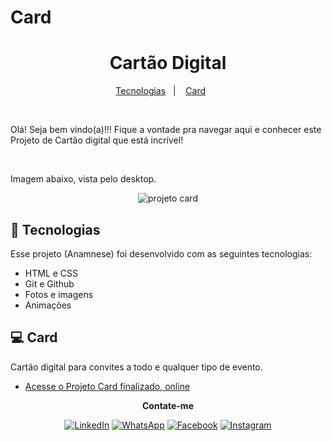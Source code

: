 # Card


<h1 align="center"> Cartão Digital </h1>

<p align="center">
  <a href="#-tecnologias">Tecnologias</a>&nbsp;&nbsp;&nbsp;|&nbsp;&nbsp;&nbsp;
  <a href="#-card">Card</a>&nbsp;&nbsp;&nbsp;&nbsp;&nbsp;&nbsp;
 </p>

<br>

<p> Olá! Seja bem vindo(a)!!! Fique a vontade pra navegar aqui e conhecer este Projeto de Cartão digital que está incrível!</p>
<br>
<p>Imagem abaixo, vista pelo desktop.</p>
<p align="center">

  <img alt="projeto card" src="https://github.com/user-attachments/assets/94a05f68-5773-4e06-91c8-c113ffd869f5">
  
</p>

## 🚀 Tecnologias

Esse projeto (Anamnese) foi desenvolvido com as seguintes tecnologias:

- HTML e CSS
- Git e Github
- Fotos e imagens
- Animações

## 💻 Card

<p>Cartão digital para convites a todo e qualquer tipo de evento.</p>


- [Acesse o Projeto Card finalizado, online](https://joao-amancio.github.io/card/)


<p align="center">
  <b>Contate-me</b>
</p>
<p align="center">
  <a href="https://www.linkedin.com/in/jr-am%C3%A2ncio-66b6312a6/" title="LinkedIn">
  <img src="https://img.shields.io/badge/-Linkedin-0e76a8?style=flat-square&logo=Linkedin&logoColor=white&link=LINK-DO-SEU-LINKEDIN" alt="LinkedIn"/></a>
  <a href="https://wa.me/5581996174799" title="WhatsApp">
  <img src="https://img.shields.io/badge/-WhatsApp-25d366?style=flat-square&labelColor=25d366&logo=whatsapp&logoColor=white&link=API-DO-SEU-WHATSAPP" alt="WhatsApp"/></a>
  <a href="https://www.facebook.com/?locale=pt_BR" title="Facebook">
  <img src="https://img.shields.io/badge/-Facebook-3b5998?style=flat-square&labelColor=3b5998&logo=facebook&logoColor=white&link=LINK-DO-SEU-FACEBOOK" alt="Facebook"/></a>
  <a href="https://instagram.com/junior.amancio" title="Instagram">
  <img src="https://img.shields.io/badge/-Instagram-DF0174?style=flat-square&labelColor=DF0174&logo=instagram&logoColor=white&link=LINK-DO-SEU-INSTAGRAM" alt="Instagram"/></a>
</p>
